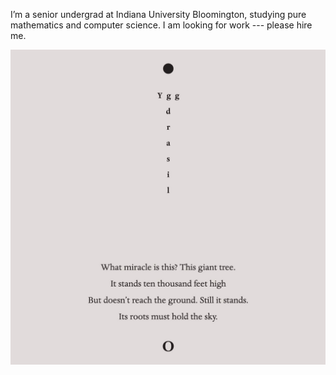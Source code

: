 I’m a senior undergrad at Indiana University Bloomington, studying pure mathematics and computer science. I am looking for work --- please hire me.

![yggdrasil](yggdrasil.jpg)

